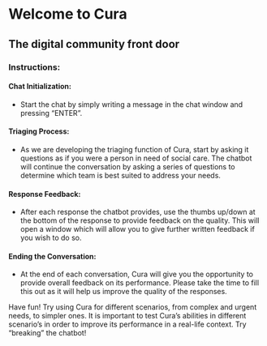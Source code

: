 # Welcome to Cura

## The digital community front door

### Instructions:

#### Chat Initialization:
- Start the chat by simply writing a message in the chat window and pressing “ENTER”.

#### Triaging Process:
- As we are developing the triaging function of Cura, start by asking it questions as if you were a person in need of social care. The chatbot will continue the conversation by asking a series of questions to determine which team is best suited to address your needs.

#### Response Feedback:
- After each response the chatbot provides, use the thumbs up/down at the bottom of the response to provide feedback on the quality. This will open a window which will allow you to give further written feedback if you wish to do so.

#### Ending the Conversation:
- At the end of each conversation, Cura will give you the opportunity to provide overall feedback on its performance. Please take the time to fill this out as it will help us improve the quality of the responses.

Have fun! Try using Cura for different scenarios, from complex and urgent needs, to simpler ones. It is important to test Cura’s abilities in different scenario’s in order to improve its performance in a real-life context. Try “breaking” the chatbot!